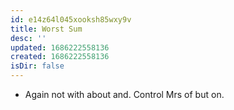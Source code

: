 ```yaml
---
id: e14z64l045xooksh85wxy9v
title: Worst Sum
desc: ''
updated: 1686222558136
created: 1686222558136
isDir: false
---
```

- Again not with about and. Control Mrs of but on.